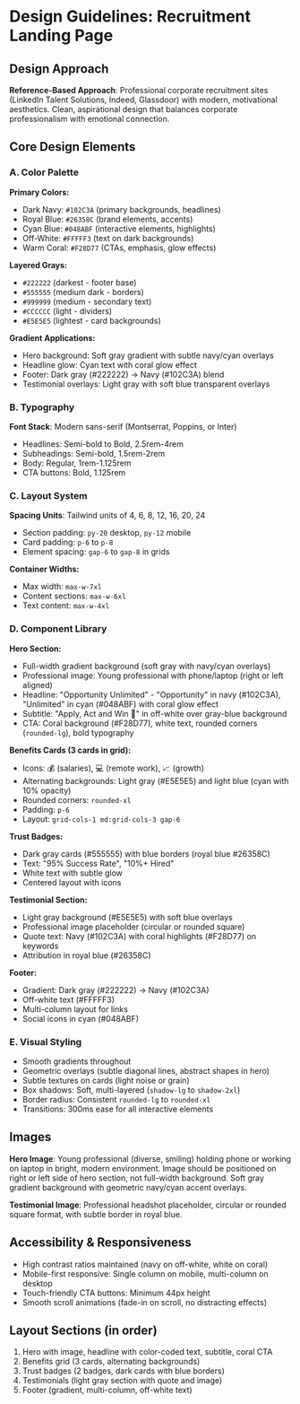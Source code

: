 # Design Guidelines: Recruitment Landing Page

## Design Approach
**Reference-Based Approach**: Professional corporate recruitment sites (LinkedIn Talent Solutions, Indeed, Glassdoor) with modern, motivational aesthetics. Clean, aspirational design that balances corporate professionalism with emotional connection.

## Core Design Elements

### A. Color Palette

**Primary Colors:**
- Dark Navy: `#102C3A` (primary backgrounds, headlines)
- Royal Blue: `#26358C` (brand elements, accents)
- Cyan Blue: `#048ABF` (interactive elements, highlights)
- Off-White: `#FFFFF3` (text on dark backgrounds)
- Warm Coral: `#F28D77` (CTAs, emphasis, glow effects)

**Layered Grays:**
- `#222222` (darkest - footer base)
- `#555555` (medium dark - borders)
- `#999999` (medium - secondary text)
- `#CCCCCC` (light - dividers)
- `#E5E5E5` (lightest - card backgrounds)

**Gradient Applications:**
- Hero background: Soft gray gradient with subtle navy/cyan overlays
- Headline glow: Cyan text with coral glow effect
- Footer: Dark gray (#222222) → Navy (#102C3A) blend
- Testimonial overlays: Light gray with soft blue transparent overlays

### B. Typography
**Font Stack**: Modern sans-serif (Montserrat, Poppins, or Inter)
- Headlines: Semi-bold to Bold, 2.5rem-4rem
- Subheadings: Semi-bold, 1.5rem-2rem
- Body: Regular, 1rem-1.125rem
- CTA buttons: Bold, 1.125rem

### C. Layout System
**Spacing Units**: Tailwind units of 4, 6, 8, 12, 16, 20, 24
- Section padding: `py-20` desktop, `py-12` mobile
- Card padding: `p-6` to `p-8`
- Element spacing: `gap-6` to `gap-8` in grids

**Container Widths:**
- Max width: `max-w-7xl`
- Content sections: `max-w-6xl`
- Text content: `max-w-4xl`

### D. Component Library

**Hero Section:**
- Full-width gradient background (soft gray with navy/cyan overlays)
- Professional image: Young professional with phone/laptop (right or left aligned)
- Headline: "Opportunity Unlimited" - "Opportunity" in navy (#102C3A), "Unlimited" in cyan (#048ABF) with coral glow effect
- Subtitle: "Apply, Act and Win 🚀" in off-white over gray-blue background
- CTA: Coral background (#F28D77), white text, rounded corners (`rounded-lg`), bold typography

**Benefits Cards (3 cards in grid):**
- Icons: 💰 (salaries), 💻 (remote work), 📈 (growth)
- Alternating backgrounds: Light gray (#E5E5E5) and light blue (cyan with 10% opacity)
- Rounded corners: `rounded-xl`
- Padding: `p-6`
- Layout: `grid-cols-1 md:grid-cols-3 gap-6`

**Trust Badges:**
- Dark gray cards (#555555) with blue borders (royal blue #26358C)
- Text: "95% Success Rate", "10%+ Hired"
- White text with subtle glow
- Centered layout with icons

**Testimonial Section:**
- Light gray background (#E5E5E5) with soft blue overlays
- Professional image placeholder (circular or rounded square)
- Quote text: Navy (#102C3A) with coral highlights (#F28D77) on keywords
- Attribution in royal blue (#26358C)

**Footer:**
- Gradient: Dark gray (#222222) → Navy (#102C3A)
- Off-white text (#FFFFF3)
- Multi-column layout for links
- Social icons in cyan (#048ABF)

### E. Visual Styling
- Smooth gradients throughout
- Geometric overlays (subtle diagonal lines, abstract shapes in hero)
- Subtle textures on cards (light noise or grain)
- Box shadows: Soft, multi-layered (`shadow-lg` to `shadow-2xl`)
- Border radius: Consistent `rounded-lg` to `rounded-xl`
- Transitions: 300ms ease for all interactive elements

## Images
**Hero Image**: Young professional (diverse, smiling) holding phone or working on laptop in bright, modern environment. Image should be positioned on right or left side of hero section, not full-width background. Soft gray gradient background with geometric navy/cyan accent overlays.

**Testimonial Image**: Professional headshot placeholder, circular or rounded square format, with subtle border in royal blue.

## Accessibility & Responsiveness
- High contrast ratios maintained (navy on off-white, white on coral)
- Mobile-first responsive: Single column on mobile, multi-column on desktop
- Touch-friendly CTA buttons: Minimum 44px height
- Smooth scroll animations (fade-in on scroll, no distracting effects)

## Layout Sections (in order)
1. Hero with image, headline with color-coded text, subtitle, coral CTA
2. Benefits grid (3 cards, alternating backgrounds)
3. Trust badges (2 badges, dark cards with blue borders)
4. Testimonials (light gray section with quote and image)
5. Footer (gradient, multi-column, off-white text)